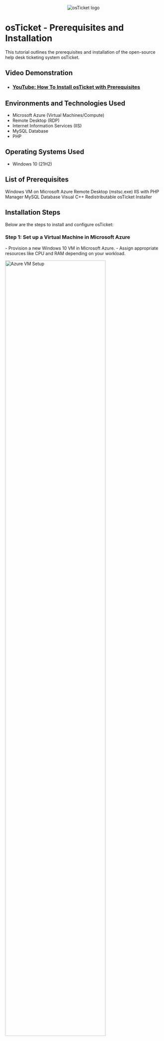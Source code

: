 <p align="center">
    <img src="https://i.imgur.com/Clzj7Xs.png" alt="osTicket logo"/>
</p>

<h1>osTicket - Prerequisites and Installation</h1>
This tutorial outlines the prerequisites and installation of the open-source help desk ticketing system osTicket.<br />

<h2>Video Demonstration</h2>

- ### [YouTube: How To Install osTicket with Prerequisites](https://www.youtube.com)

<h2>Environments and Technologies Used</h2>

- Microsoft Azure (Virtual Machines/Compute)
- Remote Desktop (RDP)
- Internet Information Services (IIS)
- MySQL Database
- PHP

<h2>Operating Systems Used</h2>

- Windows 10 (21H2)

<h2>List of Prerequisites</h2>
Windows VM on Microsoft Azure
Remote Desktop (mstsc.exe)
IIS with PHP Manager
MySQL Database
Visual C++ Redistributable
osTicket Installer

<h2>Installation Steps</h2>
Below are the steps to install and configure osTicket:

<h3>Step 1: Set up a Virtual Machine in Microsoft Azure</h3>
- Provision a new Windows 10 VM in Microsoft Azure.
- Assign appropriate resources like CPU and RAM depending on your workload.
<p>
    <img src="https://i.imgur.com/yourazureimage.png" height="80%" width="80%" alt="Azure VM Setup"/>
</p>

<h3>Step 2: Connect to the VM via Remote Desktop</h3>
- Open Remote Desktop (mstsc.exe) and enter the public IP address of your Azure VM.
- Log in with the credentials set up in Azure.
<p>
    <img src="https://i.imgur.com/yourremoteimage.png" height="80%" width="80%" alt="Remote Desktop Connection"/>
</p>

<h3>Step 3: Install IIS (Internet Information Services)</h3>
- Use the Windows Features tool to install IIS.
- Ensure that PHP Manager is also installed and enabled for IIS.
<p>
    <img src="https://i.imgur.com/youriisimage.png" height="80%" width="80%" alt="IIS Setup"/>
</p>

<h3>Step 4: Install PHP and MySQL</h3>
- Install PHP using PHP Manager for IIS.
- Set up MySQL to store osTicket’s ticketing data.
<p>
    <img src="https://i.imgur.com/yourphpmysqlimage.png" height="80%" width="80%" alt="PHP and MySQL Setup"/>
</p>

<h3>Step 5: Download and Configure osTicket</h3>
- Download the latest version of osTicket from the [official website](https://osticket.com/download).
- Extract the installation files and place them in the IIS web directory (usually `C:\inetpub\wwwroot`).
<p>
    <img src="https://i.imgur.com/yourosticketimage.png" height="80%" width="80%" alt="osTicket Setup"/>
</p>

<h3>Step 6: Complete the Installation Wizard</h3>
- Open a web browser and navigate to `http://<your-vm-ip>/osTicket/`.
- Follow the on-screen instructions to complete the installation.
- Configure osTicket with the MySQL database and other required settings.
<p>
    <img src="https://i.imgur.com/yourinstallwizardimage.png" height="80%" width="80%" alt="osTicket Installation Wizard"/>
</p>

<h2>Conclusion</h2>
You have successfully installed osTicket on your Azure Virtual Machine using IIS, PHP, and MySQL. You can now begin using osTicket for managing helpdesk tickets.
